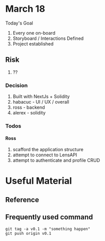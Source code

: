 # March 18

Today's Goal

1. Every one on-board
1. Storyboard / Interactions Defined
1. Project established

## Risk

1. ??

### Decision

1. Built with NextJs + Solidity
1. habacuc - UI / UX / overall
1. ross - backend
1. alerex - solidity

### Todos

#### Ross

1. scafford the application structure
1. attempt to connect to LensAPI
1. attempt to authenticate and profile CRUD


# Useful Material

## Reference

## Frequently used command


```
git tag -a v0.1 -m "something happen"
git push origin v0.1
```

